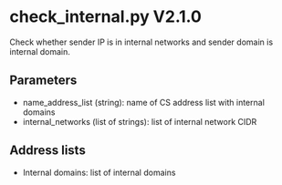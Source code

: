 check_internal.py V2.1.0
========================

Check whether sender IP is in internal networks and sender domain is internal domain.

## Parameters
* name_address_list (string): name of CS address list with internal domains
* internal_networks (list of strings): list of internal network CIDR

## Address lists
* Internal domains: list of internal domains

